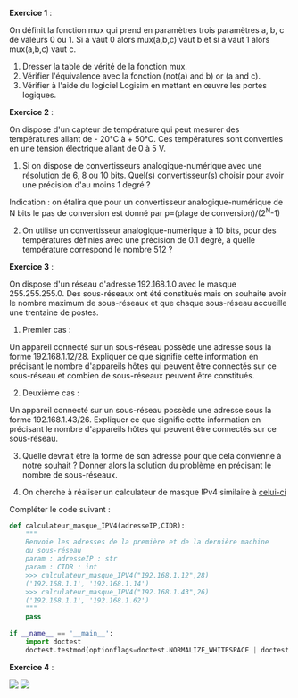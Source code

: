 **Exercice 1** :

On définit la fonction mux qui prend en paramètres trois paramètres a, b, c de valeurs 0 ou 1. Si a vaut 0 alors mux(a,b,c) vaut b et si a vaut 1 alors mux(a,b,c) vaut c.

1. Dresser la table de vérité de la fonction mux.
2. Vérifier l'équivalence avec la fonction (not(a) and b) or (a and c).
3. Vérifier à l'aide du logiciel Logisim en mettant en œuvre les portes logiques.


**Exercice 2** : 

On dispose d'un capteur de température qui peut mesurer des températures allant de - 20°C à + 50°C. Ces températures sont converties en une tension électrique allant de 0 à 5 V.

1. Si on dispose de convertisseurs analogique-numérique avec une résolution de 6, 8 ou 10 bits. Quel(s) convertisseur(s) choisir pour avoir une précision d'au moins 1 degré ?

Indication : on étalira que pour un convertisseur analogique-numérique de N bits le pas de conversion est donné par p=(plage de conversion)/(2<sup>N</sup>-1)


2. On utilise un convertisseur analogique-numérique à 10 bits, pour des températures définies avec une précision de 0.1 degré, à quelle température correspond le nombre 512 ?

**Exercice 3** :

On dispose d'un réseau d'adresse 192.168.1.0 avec le masque 255.255.255.0. Des sous-réseaux ont été constitués mais on souhaite avoir le nombre maximum de sous-réseaux et que chaque sous-réseau accueille une trentaine de postes.

1. Premier cas :

Un appareil connecté sur un sous-réseau possède une adresse sous la forme 192.168.1.12/28. Expliquer ce que signifie cette information en précisant le nombre d'appareils hôtes qui peuvent être connectés sur ce sous-réseau et combien de sous-réseaux peuvent être constitués.

2. Deuxième cas : 

Un appareil connecté sur un sous-réseau possède une adresse sous la forme 192.168.1.43/26. Expliquer ce que signifie cette information en précisant le nombre d'appareils hôtes qui peuvent être connectés sur ce sous-réseau.

3. Quelle devrait être la forme de son adresse pour que cela convienne à notre souhait ? Donner alors la solution du problème en précisant le nombre de sous-réseaux.

4. On cherche à réaliser un calculateur de masque IPv4 similaire à 
[celui-ci](https://cric.grenoble.cnrs.fr/Administrateurs/Outils/CalculMasque/)

Compléter le code suivant :

```Python
def calculateur_masque_IPV4(adresseIP,CIDR):
    """
    Renvoie les adresses de la première et de la dernière machine
    du sous-réseau
    param : adresseIP : str
    param : CIDR : int
    >>> calculateur_masque_IPV4("192.168.1.12",28)
    ('192.168.1.1', '192.168.1.14')
    >>> calculateur_masque_IPV4("192.168.1.43",26)
    ('192.168.1.1', '192.168.1.62')
    """
    pass
    
if __name__ == '__main__':
    import doctest
    doctest.testmod(optionflags=doctest.NORMALIZE_WHITESPACE | doctest.ELLIPSIS, verbose=True)
```


**Exercice 4** :

<img  src="Assets/page1.png">
<img  src="Assets/page2.png">

